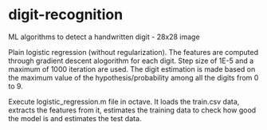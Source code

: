 # digit-recognition
ML algorithms to detect a handwritten digit - 28x28 image

Plain logistic regression (without regularization). The features are computed through gradient descent alogorithm for each digit. Step size of 1E-5 and a maximum of 1000 iteration are used. The digit estimation is made based on the maximum value of the hypothesis/probability among all the digits from 0 to 9.


Execute logistic_regression.m file in octave. It loads the train.csv data, extracts the features from it, estimates the training data to check how good the model is and estimates the test data. 
